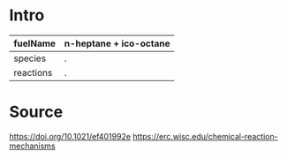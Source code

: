 # Intro
| fuelName      | n-heptane + ico-octane |
| --------------------          | ------------------------------------------------- |
| species       | .       |
| reactions     | .        |


# Source

https://doi.org/10.1021/ef401992e
https://erc.wisc.edu/chemical-reaction-mechanisms